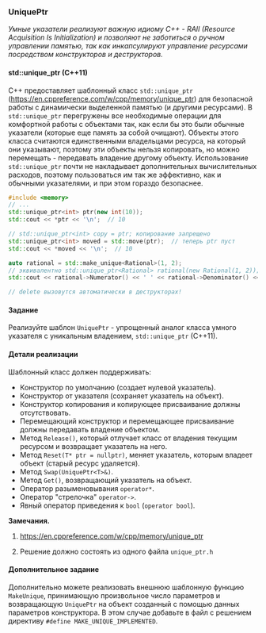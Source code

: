 ### UniquePtr

*Умные указатели реализуют важную идиому C++ - RAII (Resource Acquisition Is Initialization) и позволяют не заботиться о
ручном управлении памятью, так как инкапсулируют управление ресурсами посредством конструкторов и деструкторов.*

#### std::unique_ptr (C++11)

С++ предоставляет шаблонный класс `std::unique_ptr` (https://en.cppreference.com/w/cpp/memory/unique_ptr) для безопасной
работы с динамически выделенной памятью (и другими ресурсами). В `std::unique_ptr` перегружены все необходимые операции
для комфортной работы с объектами так, как если бы это были обычные указатели (которые еще память за собой очищают).
Объекты этого класса считаются единственными владельцами ресурса, на который они указывают, поэтому эти объекты нельзя
копировать, но можно перемещать - передавать владение другому объекту. Использование `std::unique_ptr` почти не
накладывает дополнительных вычислительных расходов, поэтому пользоваться им так же эффективно, как и обычными
указателями, и при этом гораздо безопаснее.

```c++
#include <memory>
// ...
std::unique_ptr<int> ptr(new int(10));
std::cout << *ptr << '\n';  // 10

// std::unique_ptr<int> copy = ptr; копирование запрещено
std::unique_ptr<int> moved = std::move(ptr);  // теперь ptr пуст
std::cout << *moved << '\n';  // 10

auto rational = std::make_unique<Rational>(1, 2);
// эквивалентно std::unique_ptr<Rational> rational(new Rational(1, 2));
std::cout << rational->Numerator() << ' ' << rational->Denominator() << '\n';  // 1 2

// delete вызовутся автоматически в деструкторах!
```

#### Задание

Реализуйте шаблон `UniquePtr` - упрощенный аналог класса умного указателя с уникальным владением, `std::unique_ptr`
(C++11).

#### Детали реализации

Шаблонный класс должен поддерживать:
* Конструктор по умолчанию (создает нулевой указатель).
* Конструктор от указателя (сохраняет указатель на объект).
* Конструктор копирования и копирующее присваивание должны отсутствовать.
* Перемещающий конструктор и перемещающее присваивание должны передавать владение объектом.
* Метод `Release()`, который отлучает класс от владения текущим ресурсом и возвращает указатель на него.
* Метод `Reset(T* ptr = nullptr)`, меняет указатель, которым владеет объект (старый ресурс удаляется).
* Метод `Swap(UniquePtr<T>&)`.
* Метод `Get()`, возвращающий указатель на объект.
* Оператор разыменовывания `operator*`.
* Оператор "стрелочка" `operator->`.
* Явный оператор приведения к `bool` (`operator bool`).

**Замечания.**
1. https://en.cppreference.com/w/cpp/memory/unique_ptr

2. Решение должно состоять из одного файла `unique_ptr.h`

#### Дополнительное задание

Дополнительно можете реализовать внешнюю шаблонную функцию `MakeUnique`, принимающую произвольное число параметров и
возвращающую `UniquePtr` на объект созданный с помощью данных параметров конструктора. В этом случае добавьте в файл с
решением директиву `#define MAKE_UNIQUE_IMPLEMENTED`.
